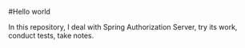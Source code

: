 #Hello world

In this repository, I deal with Spring Authorization Server, try its work, conduct tests, take notes.